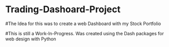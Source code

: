 # Trading-Dashoard-Project

#The Idea for this was to create a web Dashboard with my Stock Portfolio

#This is still a Work-In-Progress.  Was created using the Dash packages for web design with Python
